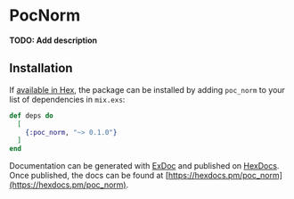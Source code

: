 # PocNorm

**TODO: Add description**

## Installation

If [available in Hex](https://hex.pm/docs/publish), the package can be installed
by adding `poc_norm` to your list of dependencies in `mix.exs`:

```elixir
def deps do
  [
    {:poc_norm, "~> 0.1.0"}
  ]
end
```

Documentation can be generated with [ExDoc](https://github.com/elixir-lang/ex_doc)
and published on [HexDocs](https://hexdocs.pm). Once published, the docs can
be found at [https://hexdocs.pm/poc_norm](https://hexdocs.pm/poc_norm).


